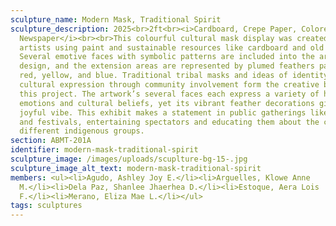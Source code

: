 ```yaml
---
sculpture_name: Modern Mask, Traditional Spirit
sculpture_description: 2025<br>2ft<br><i>Cardboard, Crepe Paper, Colored Paper,
  Newspaper</i><br><br>This colourful cultural mask display was created by the
  artists using paint and sustainable resources like cardboard and old papers.
  Several emotive faces with symbolic patterns are included into the artistic
  design, and the extension areas are represented by plumed feathers painted in
  red, yellow, and blue. Traditional tribal masks and ideas of identity and
  cultural expression through community involvement form the creative basis of
  this project. The artwork’s several faces each express a variety of human
  emotions and cultural beliefs, yet its vibrant feather decorations give it a
  joyful vibe. This exhibit makes a statement in public gatherings like parades
  and festivals, entertaining spectators and educating them about the customs of
  different indigenous groups.
section: ABMT-201A
identifier: modern-mask-traditional-spirit
sculpture_image: /images/uploads/scuplture-bg-15-.jpg
sculpture_image_alt_text: modern-mask-traditional-spirit
members: <ul><li>Agudo, Ashley Joy E.</li><li>Arguelles, Klowe Anne
  M.</li><li>Dela Paz, Shanlee Jhaerhea D.</li><li>Estoque, Aera Lois
  F.</li><li>Merano, Eliza Mae L.</li></ul>
tags: sculptures
---
```

